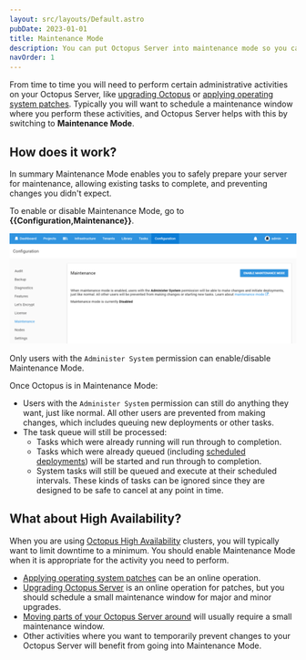 ```yaml
---
layout: src/layouts/Default.astro
pubDate: 2023-01-01
title: Maintenance Mode
description: You can put Octopus Server into maintenance mode so you can safely perform server maintenance or other administrative activities.
navOrder: 1
---
```


From time to time you will need to perform certain administrative activities on your Octopus Server, like [upgrading Octopus](/docs/administration/upgrading/) or [applying operating system patches](/docs/administration/managing-infrastructure/applying-operating-system-upgrades/). Typically you will want to schedule a maintenance window where you perform these activities, and Octopus Server helps with this by switching to **Maintenance Mode**.

## How does it work?

In summary Maintenance Mode enables you to safely prepare your server for maintenance, allowing existing tasks to complete, and preventing changes you didn't expect.

To enable or disable Maintenance Mode, go to **{{Configuration,Maintenance}}**.

![Maintenance Mode Configuration](/docs/administration/managing-infrastructure/images/maintenance-mode.png "width=500")

Only users with the `Administer System` permission can enable/disable Maintenance Mode.

Once Octopus is in Maintenance Mode:

- Users with the `Administer System` permission can still do anything they want, just like normal. All other users are prevented from making changes, which includes queuing new deployments or other tasks.
- The task queue will still be processed:
  - Tasks which were already running will run through to completion.
  - Tasks which were already queued (including [scheduled deployments](/docs/releases/#scheduling-a-deployment)) will be started and run through to completion.
  - System tasks will still be queued and execute at their scheduled intervals. These kinds of tasks can be ignored since they are designed to be safe to cancel at any point in time.

## What about High Availability?

When you are using [Octopus High Availability](/docs/administration/high-availability/) clusters, you will typically want to limit downtime to a minimum. You should enable Maintenance Mode when it is appropriate for the activity you need to perform.

- [Applying operating system patches](/docs/administration/managing-infrastructure/applying-operating-system-upgrades/) can be an online operation.
- [Upgrading Octopus Server](/docs/administration/upgrading/) is an online operation for patches, but you should schedule a small maintenance window for major and minor upgrades.
- [Moving parts of your Octopus Server around](/docs/administration/managing-infrastructure/moving-your-octopus/) will usually require a small maintenance window.
- Other activities where you want to temporarily prevent changes to your Octopus Server will benefit from going into Maintenance Mode.
